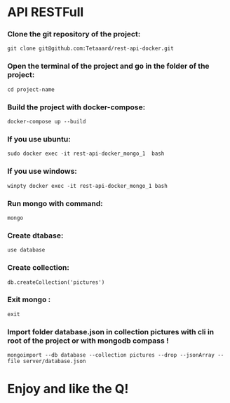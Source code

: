 # API RESTFull

### Clone the git repository of the project:
    git clone git@github.com:Tetaaard/rest-api-docker.git
### Open the terminal of the project and go in the folder of the project:
    cd project-name

### Build the project with docker-compose:
    docker-compose up --build

### If you use ubuntu:
    sudo docker exec -it rest-api-docker_mongo_1  bash
### If you use windows:
    winpty docker exec -it rest-api-docker_mongo_1 bash

### Run  mongo with command:
    mongo
### Create dtabase:
    use database
### Create collection:
    db.createCollection('pictures')
### Exit mongo :
    exit

### Import folder database.json in collection pictures with cli in root of the project  or with mongodb compass !
    mongoimport --db database --collection pictures --drop --jsonArray --file server/database.json


# Enjoy and like the Q!

